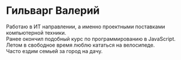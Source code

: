 # Гильварг Валерий
Работаю в ИТ направлении, а именно проектными поставками компьютерной техники.  
Ранее окончил подобный курс по программированию в JavaScript.  
Летом в свободное время люблю кататься на велосипеде.  
Часто ездим семьей за город на дачу.  